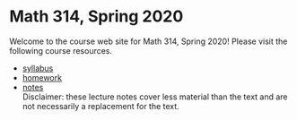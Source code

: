 # Math 314, Spring 2020

Welcome to the course web site for Math 314, Spring 2020! Please visit the following course resources.

* [syllabus](syllabus.md)
* [homework](homework.md)
* [notes](https://github.com/scoskey/m314/raw/master/notes.pdf)  
Disclaimer: these lecture notes cover less material than the text and are not necessarily a replacement for the text.
